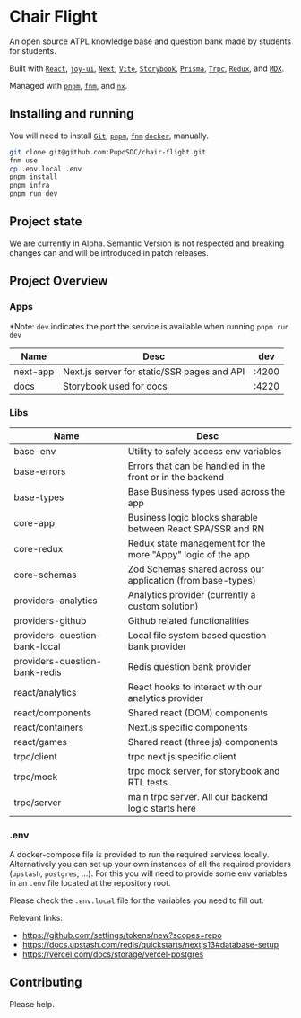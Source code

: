 # Chair Flight

An open source ATPL knowledge base and question bank made by students for
students.

Built with
[`React`](https://react.dev/),
[`joy-ui`](https://mui.com/joy-ui/getting-started/overview/),
[`Next`](https://nextjs.org/),
[`Vite`](https://vitejs.dev/),
[`Storybook`](https://storybook.js.org/),
[`Prisma`](https://www.prisma.io/),
[`Trpc`](https://trpc.io/),
[`Redux`](https://redux.js.org/),
and [`MDX`](https://mdxjs.com/).

Managed with
[`pnpm`](https://pnpm.io/),
[`fnm`](https://github.com/Schniz/fnm),
and [`nx`](https://nx.dev/).

## Installing and running

You will need to install
[`Git`](https://product.hubspot.com/blog/git-and-github-tutorial-for-beginners),
[`pnpm`](https://pnpm.io/installation),
[`fnm`](https://github.com/Schniz/fnm)
[`docker`](https://docs.docker.com/get-docker/),
manually.

```sh
git clone git@github.com:PupoSDC/chair-flight.git
fnm use
cp .env.local .env
pnpm install
pnpm infra
pnpm run dev
```

## Project state

We are currently in Alpha. Semantic Version is not respected and breaking changes
can and will be introduced in patch releases.

## Project Overview

### Apps

\*Note: `dev` indicates the port the service is available when running `pnpm run dev`

| Name     | Desc                                        | dev   |
| -------- | ------------------------------------------- | ----- |
| next-app | Next.js server for static/SSR pages and API | :4200 |
| docs     | Storybook used for docs                     | :4220 |

### Libs

| Name                          | Desc                                                        |
| ----------------------------- | ----------------------------------------------------------- |
| base-env                      | Utility to safely access env variables                      |
| base-errors                   | Errors that can be handled in the front or in the backend   |
| base-types                    | Base Business types used across the app                     |
| core-app                      | Business logic blocks sharable between React SPA/SSR and RN |
| core-redux                    | Redux state management for the more "Appy" logic of the app |
| core-schemas                  | Zod Schemas shared across our application (from base-types) |
| providers-analytics           | Analytics provider (currently a custom solution)            |
| providers-github              | Github related functionalities                              |
| providers-question-bank-local | Local file system based question bank provider              |
| providers-question-bank-redis | Redis question bank provider                                |
| react/analytics               | React hooks to interact with our analytics provider         |
| react/components              | Shared react (DOM) components                               |
| react/containers              | Next.js specific components                                 |
| react/games                   | Shared react (three.js) components                          |
| trpc/client                   | trpc next js specific client                                |
| trpc/mock                     | trpc mock server, for storybook and RTL tests               |
| trpc/server                   | main trpc server. All our backend logic starts here         |

### .env

A docker-compose file is provided to run the required services locally.
Alternatively you can set up your own instances of all the required providers
(`upstash`, `postgres`, ...). For this you will need to provide some env
variables in an `.env` file located at the repository root.

Please check the `.env.local` file for the variables you need to fill out.

Relevant links:

- https://github.com/settings/tokens/new?scopes=repo
- https://docs.upstash.com/redis/quickstarts/nextjs13#database-setup
- https://vercel.com/docs/storage/vercel-postgres

## Contributing

Please help.
